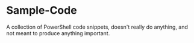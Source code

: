 # Sample-Code
A collection of PowerShell code snippets, doesn't really do anything, and not meant to produce anything important.
